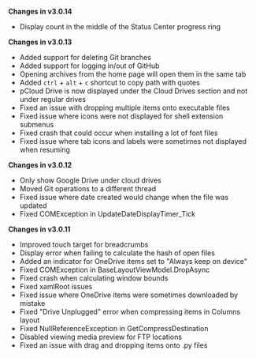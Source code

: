 **Changes in v3.0.14**

- Display count in the middle of the Status Center progress ring

**Changes in v3.0.13**

- Added support for deleting Git branches
- Added support for logging in/out of GitHub
- Opening archives from the home page will open them in the same tab
- Added `ctrl` + `alt` + `c` shortcut to copy path with quotes
- pCloud Drive is now displayed under the Cloud Drives section and not under regular drives
- Fixed an issue with dropping multiple items onto executable files
- Fixed issue where icons were not displayed for shell extension submenus
- Fixed crash that could occur when installing a lot of font files
- Fixed issue where tab icons and labels were sometimes not displayed when resuming

**Changes in v3.0.12**

- Only show Google Drive under cloud drives
- Moved Git operations to a different thread
- Fixed issue where date created would change when the file was updated
- Fixed COMException in UpdateDateDisplayTimer_Tick

**Changes in v3.0.11**

- Improved touch target for breadcrumbs
- Display error when failing to calculate the hash of open files
- Added an indicator for OneDrive items set to "Always keep on device"
- Fixed COMException in BaseLayoutViewModel.DropAsync
- Fixed crash when calculating window bounds
- Fixed xamlRoot issues
- Fixed issue where OneDrive items were sometimes downloaded by mistake
- Fixed "Drive Unplugged" error when compressing items in Columns layout
- Fixed NullReferenceException in GetCompressDestination
- Disabled viewing media preview for FTP locations
- Fixed an issue with drag and dropping items onto .py files 
